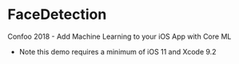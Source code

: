 # FaceDetection
Confoo 2018 - Add Machine Learning to your iOS App with Core ML

* Note this demo requires a minimum of iOS 11 and Xcode 9.2
